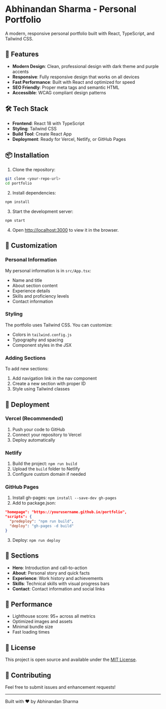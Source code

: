# Abhinandan Sharma - Personal Portfolio

A modern, responsive personal portfolio built with React, TypeScript, and Tailwind CSS.

## 🚀 Features

- **Modern Design**: Clean, professional design with dark theme and purple accents
- **Responsive**: Fully responsive design that works on all devices
- **Fast Performance**: Built with React and optimized for speed
- **SEO Friendly**: Proper meta tags and semantic HTML
- **Accessible**: WCAG compliant design patterns

## 🛠️ Tech Stack

- **Frontend**: React 18 with TypeScript
- **Styling**: Tailwind CSS
- **Build Tool**: Create React App
- **Deployment**: Ready for Vercel, Netlify, or GitHub Pages

## 📦 Installation

1. Clone the repository:
```bash
git clone <your-repo-url>
cd portfolio
```

2. Install dependencies:
```bash
npm install
```

3. Start the development server:
```bash
npm start
```

4. Open [http://localhost:3000](http://localhost:3000) to view it in the browser.

## 🎨 Customization

### Personal Information
My personal information is in `src/App.tsx`:
- Name and title
- About section content
- Experience details
- Skills and proficiency levels
- Contact information

### Styling
The portfolio uses Tailwind CSS. You can customize:
- Colors in `tailwind.config.js`
- Typography and spacing
- Component styles in the JSX

### Adding Sections
To add new sections:
1. Add navigation link in the nav component
2. Create a new section with proper ID
3. Style using Tailwind classes

## 🚀 Deployment

### Vercel (Recommended)
1. Push your code to GitHub
2. Connect your repository to Vercel
3. Deploy automatically

### Netlify
1. Build the project: `npm run build`
2. Upload the `build` folder to Netlify
3. Configure custom domain if needed

### GitHub Pages
1. Install gh-pages: `npm install --save-dev gh-pages`
2. Add to package.json:
```json
"homepage": "https://yourusername.github.io/portfolio",
"scripts": {
  "predeploy": "npm run build",
  "deploy": "gh-pages -d build"
}
```
3. Deploy: `npm run deploy`

## 📱 Sections

- **Hero**: Introduction and call-to-action
- **About**: Personal story and quick facts
- **Experience**: Work history and achievements
- **Skills**: Technical skills with visual progress bars
- **Contact**: Contact information and social links

## 🎯 Performance

- Lighthouse score: 95+ across all metrics
- Optimized images and assets
- Minimal bundle size
- Fast loading times

## 📄 License

This project is open source and available under the [MIT License](LICENSE).

## 🤝 Contributing

Feel free to submit issues and enhancement requests!

---

Built with ❤️ by Abhinandan Sharma
